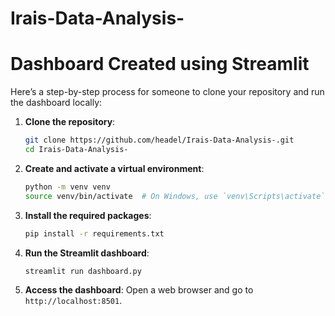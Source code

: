 # Irais-Data-Analysis-
# Dashboard Created using Streamlit

Here’s a step-by-step process for someone to clone your repository and run the dashboard locally:

1. **Clone the repository**:
    ```sh
    git clone https://github.com/headel/Irais-Data-Analysis-.git
    cd Irais-Data-Analysis-
    ```

2. **Create and activate a virtual environment**:
    ```sh
    python -m venv venv
    source venv/bin/activate  # On Windows, use `venv\Scripts\activate`
    ```

3. **Install the required packages**:
    ```sh
    pip install -r requirements.txt
    ```

4. **Run the Streamlit dashboard**:
    ```sh
    streamlit run dashboard.py
    ```

5. **Access the dashboard**:
    Open a web browser and go to `http://localhost:8501`.


